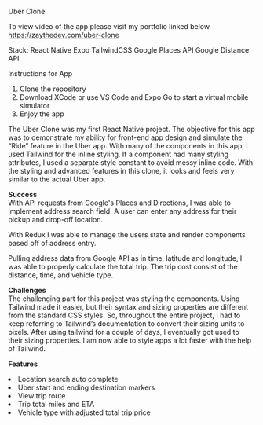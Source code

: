 Uber Clone

To view video of the app please visit my portfolio linked below
https://zaythedev.com/uber-clone


Stack: 
React Native
Expo
TailwindCSS
Google Places API
Google Distance API

Instructions for App
1.	Clone the repository
2.	Download XCode or use VS Code and Expo Go to start a virtual mobile simulator
3.	Enjoy the app


The Uber Clone was my first React Native project. The objective for this app was to demonstrate my ability for front-end app design and simulate the “Ride” feature in the Uber app. With many of the components in this app, I used Tailwind for the inline styling. If a component had many styling attributes, I used a separate style constant to avoid messy inline code. With the styling and advanced features in this clone, it looks and feels very similar to the actual Uber app. 

<b>Success</b><br/>
With API requests from Google's Places and Directions, I was able to implement address search field. A user can enter any address for their pickup and drop-off location. 

With Redux I was able to manage the users state and render components based off of address entry. 

Pulling address data from Google API as in time, latitude and longitude,  I was able to properly calculate the total trip. The trip cost consist of the distance, time, and vehicle type. 

<b>Challenges</b><br/>
The challenging part for this project was styling the components. Using Tailwind made it easier, but their syntax and sizing properties are different from the standard CSS styles. So, throughout the entire project, I had to keep referring to Tailwind’s documentation to convert their sizing units to pixels. After using tailwind for a couple of days, I eventually got used to their sizing properties. I am now able to style apps a lot faster with the help of Tailwind.


<b>Features</b>
<li>Location search auto complete</li>
<li>Uber start and ending destination markers</li>
<li>View trip route</li>
<li>Trip total miles and ETA</li>
<li>Vehicle type with adjusted total trip price</li>
